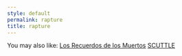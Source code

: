 ```yaml
---
style: default
permalink: rapture
title: rapture
---
```

You may also like:
[Los Recuerdos de los Muertos](http://scp-wiki.net/recuerdos)
[SCUTTLE](http://scp-wiki.net/scuttle)